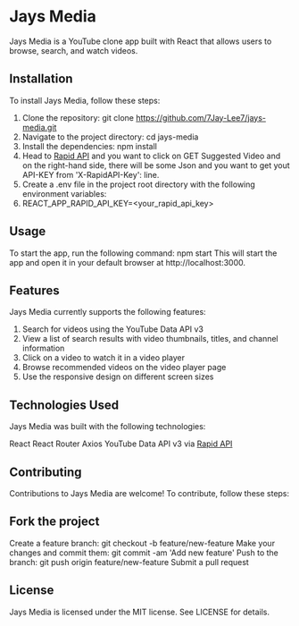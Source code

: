 # Jays Media
Jays Media is a YouTube clone app built with React that allows users to browse, search, and watch videos.

## Installation
To install Jays Media, follow these steps:

1. Clone the repository: git clone https://github.com/7Jay-Lee7/jays-media.git
2. Navigate to the project directory: cd jays-media
3. Install the dependencies: npm install
4. Head to [Rapid API](https://rapidapi.com/ytdlfree/api/youtube-v31?utm_source=youtube.com%2FJavaScriptMastery&utm_medium=referral&utm_campaign=DevRel%2F) and you want to click on GET Suggested Video and on the right-hand side, there will be some Json and you want to get yout API-KEY from 'X-RapidAPI-Key': line. 
5. Create a .env file in the project root directory with the following environment variables:
6. REACT_APP_RAPID_API_KEY=<your_rapid_api_key>

## Usage
To start the app, run the following command:
npm start
This will start the app and open it in your default browser at http://localhost:3000.

## Features
Jays Media currently supports the following features:

1. Search for videos using the YouTube Data API v3
2. View a list of search results with video thumbnails, titles, and channel information
3. Click on a video to watch it in a video player
4. Browse recommended videos on the video player page
5. Use the responsive design on different screen sizes

## Technologies Used
Jays Media was built with the following technologies:

React
React Router
Axios
YouTube Data API v3 via [Rapid API](https://rapidapi.com/ytdlfree/api/youtube-v31?utm_source=youtube.com%2FJavaScriptMastery&utm_medium=referral&utm_campaign=DevRel%2F)

## Contributing
Contributions to Jays Media are welcome! To contribute, follow these steps:

## Fork the project
Create a feature branch: git checkout -b feature/new-feature
Make your changes and commit them: git commit -am 'Add new feature'
Push to the branch: git push origin feature/new-feature
Submit a pull request

## License
Jays Media is licensed under the MIT license. See LICENSE for details.
